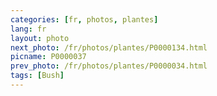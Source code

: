 ```yaml
---
categories: [fr, photos, plantes]
lang: fr
layout: photo
next_photo: /fr/photos/plantes/P0000134.html
picname: P0000037
prev_photo: /fr/photos/plantes/P0000034.html
tags: [Bush]
---
```

